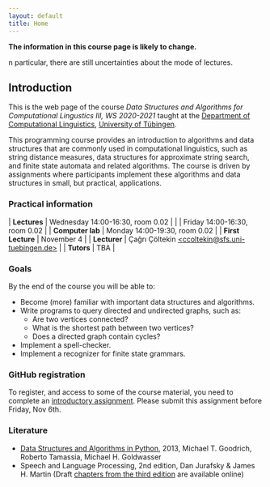 ```yaml
---
layout: default
title: Home
---
```


**The information in this course page is likely to change.**

n particular, there are still uncertainties about the mode of lectures.

## Introduction

This is the web page of the course
*Data Structures and Algorithms for Computational Lingustics III, WS 2020-2021*
taught at the
[Department of Computational Linguistics](http://www.sfs.uni-tuebingen.de/ascl.html),
[University of Tübingen](https://uni-tuebingen.de/).


This programming course provides an introduction to algorithms and data
structures that are commonly used in computational linguistics, such as
string distance measures, data structures for approximate string search,
and finite state automata and related algorithms. The course is driven by
assignments where participants implement these algorithms and data
structures in small, but practical, applications.

### Practical information

| **Lectures**      | Wednesday 14:00-16:30, room 0.02 |
|                   | Friday    14:00-16:30, room 0.02 |
| **Computer lab**  | Monday    14:00-19:30, room 0.02 |
| **First Lecture** | November 4 |
| **Lecturer**      | Çağrı Çöltekin [\<ccoltekin@sfs.uni-tuebingen.de\>](mailto:ccoltekin@sfs.uni-tuebingen.de) |
| **Tutors**        | TBA |


### Goals

By the end of the course you will be able to:

  * Become (more) familiar with important data structures and
    algorithms.
  * Write programs to query directed and undirected graphs, such as:
    - Are two vertices connected?
    - What is the shortest path between two vertices?
    - Does a directed graph contain cycles?
  * Implement a spell-checker.
  * Implement a recognizer for finite state grammars.

### GitHub registration

To register, and access to some of the course material, you need to complete
an [introductory assignment](https://classroom.github.com/a/5sEM3d8l).
Please submit this assignment before Friday, Nov 6th.

### Literature

* [Data Structures and Algorithms in Python](https://www.wiley.com/en-us/Data+Structures+and+Algorithms+in+Python-p-9781118290279), 2013, Michael T. Goodrich, Roberto Tamassia, Michael H. Goldwasser
* Speech and Language Processing, 2nd edition, Dan Jurafsky & James
  H. Martin
  (Draft [chapters from the third edition](http://web.stanford.edu/~jurafsky/slp3/)
  are available online)
